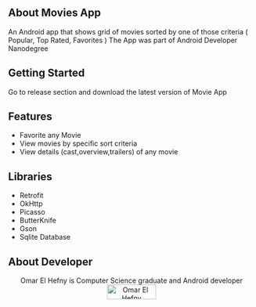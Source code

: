 ## About Movies App
  
  An Android app that shows grid of movies sorted by one of those criteria ( Popular, Top Rated, Favorites ) 
  The App was part of Android Developer Nanodegree 

## Getting Started
  Go to release section and download the latest version of Movie App

## Features
  - Favorite any Movie
  - View movies by specific sort criteria
  - View details (cast,overview,trailers) of any movie 

## Libraries
  - Retrofit
  - OkHttp
  - Picasso
  - ButterKnife
  - Gson
  - Sqlite Database

## About Developer
  <div align="center">
  Omar El Hefny is Computer Science graduate and Android developer
  </div>
  <div align="center">
  <!-- Omar El Hefny LinkedIn -->
  <a href="https://www.linkedin.com/in/ohefny/">
    <img src="http://comerecommended.com/wp-content/uploads/2011/05/linkedin-1024x289.png" width="100px" height="30px"  
      alt="Omar El Hefny Linkedin Profile" />
  </a>
</div>
